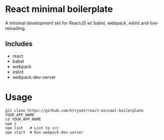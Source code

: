# React minimal boilerplate

A minimal development set for ReactJS w/ babel, webpack, eslint and live-reloading.

## Includes

- react
- babel
- webpack
- eslint
- webpack-dev-server

# Usage

```
git clone https://github.com/ktrysmt/react-minimal-boilerplate YOUR_APP_NAME
cd YOUR_APP_NAME
npm i
npm lint   # Lint to src
npm start  # Run webpack-dev-server
```
